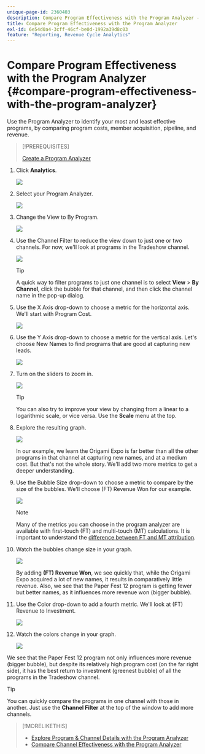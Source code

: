 ```yaml
---
unique-page-id: 2360403
description: Compare Program Effectiveness with the Program Analyzer - Marketo Docs - Product Documentation
title: Compare Program Effectiveness with the Program Analyzer
exl-id: 6e54d0a4-3cff-46cf-be0d-1992a39d8c03
feature: "Reporting, Revenue Cycle Analytics"
---
```

# Compare Program Effectiveness with the Program Analyzer {#compare-program-effectiveness-with-the-program-analyzer}

Use the Program Analyzer to identify your most and least effective programs, by comparing program costs, member acquisition, pipeline, and revenue.

>[!PREREQUISITES]
>
>[Create a Program Analyzer](/help/marketo/product-docs/reporting/revenue-cycle-analytics/program-analytics/create-a-program-analyzer.md)

1. Click **Analytics**.

   ![](assets/image2014-9-17-18-3a50-3a30.png)

1. Select your Program Analyzer.

   ![](assets/image2014-9-17-18-3a50-3a37.png)

1. Change the View to By Program.

   ![](assets/image2014-9-17-18-3a50-3a44.png)

1. Use the Channel Filter to reduce the view down to just one or two channels. For now, we'll look at programs in the Tradeshow channel.

   ![](assets/image2014-9-17-18-3a51-3a2.png)

   >[!TIP]
   >
   >A quick way to filter programs to just one channel is to select **View** > **By Channel**, click the bubble for that channel, and then click the channel name in the pop-up dialog.

1. Use the X Axis drop-down to choose a metric for the horizontal axis. We'll start with Program Cost.

   ![](assets/image2014-9-17-18-3a52-3a16.png)

1. Use the Y Axis drop-down to choose a metric for the vertical axis. Let's choose New Names to find programs that are good at capturing new leads.

   ![](assets/image2014-9-17-18-3a52-3a26.png)

1. Turn on the sliders to zoom in.

   ![](assets/image2014-9-17-18-3a53-3a9.png)

   >[!TIP]
   >
   >You can also try to improve your view by changing from a linear to a logarithmic scale, or vice versa. Use the **Scale** menu at the top.

1. Explore the resulting graph.

   ![](assets/image2014-9-17-18-3a53-3a49.png)

   In our example, we learn the Origami Expo is far better than all the other programs in that channel at capturing new names, and at a medium cost. But that's not the whole story. We'll add two more metrics to get a deeper understanding.

1. Use the Bubble Size drop-down to choose a metric to compare by the size of the bubbles. We'll choose (FT) Revenue Won for our example.

   ![](assets/image2014-9-17-18-3a54-3a25.png)

   >[!NOTE]
   >
   >Many of the metrics you can choose in the program analyzer are available with first-touch (FT) and multi-touch (MT) calculations. It is important to understand the [difference between FT and MT attribution](/help/marketo/product-docs/reporting/revenue-cycle-analytics/revenue-tools/attribution/understanding-attribution.md).

1. Watch the bubbles change size in your graph.

   ![](assets/image2014-9-17-18-3a54-3a57.png)

   By adding **(FT) Revenue Won**, we see quickly that, while the Origami Expo acquired a lot of new names, it results in comparatively little revenue. Also, we see that the Paper Fest 12 program is getting fewer but better names, as it influences more revenue won (bigger bubble).

1. Use the Color drop-down to add a fourth metric. We'll look at (FT) Revenue to Investment.

   ![](assets/image2014-9-17-18-3a55-3a33.png)

1. Watch the colors change in your graph.

   ![](assets/image2014-9-17-18-3a55-3a47.png)

We see that the Paper Fest 12 program not only influences more revenue (bigger bubble), but despite its relatively high program cost (on the far right side), it has the best return to investment (greenest bubble) of all the programs in the Tradeshow channel.

>[!TIP]
>
>You can quickly compare the programs in one channel with those in another. Just use the **Channel Filter** at the top of the window to add more channels.

>[!MORELIKETHIS]
>
>* [Explore Program & Channel Details with the Program Analyzer](/help/marketo/product-docs/reporting/revenue-cycle-analytics/program-analytics/explore-program-and-channel-details-with-the-program-analyzer.md)
>* [Compare Channel Effectiveness with the Program Analyzer](/help/marketo/product-docs/reporting/revenue-cycle-analytics/program-analytics/compare-channel-effectiveness-with-the-program-analyzer.md)
